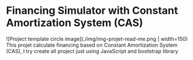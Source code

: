 # Financing Simulator with Constant Amortization System (CAS)
![Project template circle image](./img/img-projet-read-me.png | width=150)
This projet calculate financing based on Constant Amortization System (CAS), I try create all project just using JavaScript and bootstrap library
